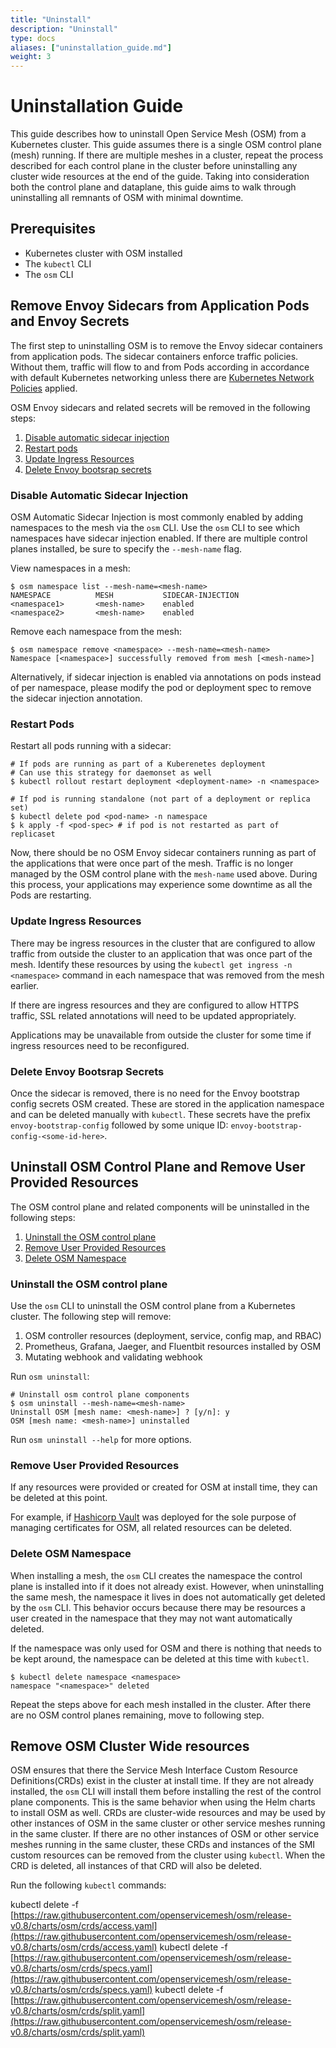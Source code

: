 ```yaml
---
title: "Uninstall"
description: "Uninstall"
type: docs
aliases: ["uninstallation_guide.md"]
weight: 3
---
```


# Uninstallation Guide

This guide describes how to uninstall Open Service Mesh (OSM) from a Kubernetes cluster. This guide assumes there is a single OSM control plane (mesh) running. If there are multiple meshes in a cluster, repeat the process described for each control plane in the cluster before uninstalling any cluster wide resources at the end of the guide. Taking into consideration both the control plane and dataplane, this guide aims to walk through uninstalling all remnants of OSM with minimal downtime.

## Prerequisites

- Kubernetes cluster with OSM installed
- The `kubectl` CLI
- The `osm` CLI

## Remove Envoy Sidecars from Application Pods and Envoy Secrets

The first step to uninstalling OSM is to remove the Envoy sidecar containers from application pods. The sidecar containers enforce traffic policies. Without them, traffic will flow to and from Pods according in accordance with default Kubernetes networking unless there are [Kubernetes Network Policies](https://kubernetes.io/docs/concepts/services-networking/network-policies/) applied.

OSM Envoy sidecars and related secrets will be removed in the following steps:

1. [Disable automatic sidecar injection](#disable-automatic-sidecar-injection)
1. [Restart pods](#restart-pods)
1. [Update Ingress Resources](#update-ingress-resources)
1. [Delete Envoy bootsrap secrets](#delete-envoy-bootsrap-secrets)

### Disable Automatic Sidecar Injection

OSM Automatic Sidecar Injection is most commonly enabled by adding namespaces to the mesh via the `osm` CLI. Use the `osm` CLI to see which
namespaces have sidecar injection enabled. If there are multiple control planes installed, be sure to specify the `--mesh-name` flag.

View namespaces in a mesh:

```console
$ osm namespace list --mesh-name=<mesh-name>
NAMESPACE          MESH           SIDECAR-INJECTION
<namespace1>       <mesh-name>    enabled
<namespace2>       <mesh-name>    enabled
```

Remove each namespace from the mesh:

```console
$ osm namespace remove <namespace> --mesh-name=<mesh-name>
Namespace [<namespace>] successfully removed from mesh [<mesh-name>]
```

Alternatively, if sidecar injection is enabled via annotations on pods instead of per namespace, please modify the pod or deployment spec to remove the sidecar injection annotation.

### Restart Pods

Restart all pods running with a sidecar:

```console
# If pods are running as part of a Kuberenetes deployment
# Can use this strategy for daemonset as well
$ kubectl rollout restart deployment <deployment-name> -n <namespace>

# If pod is running standalone (not part of a deployment or replica set)
$ kubectl delete pod <pod-name> -n namespace
$ k apply -f <pod-spec> # if pod is not restarted as part of replicaset
```

Now, there should be no OSM Envoy sidecar containers running as part of the applications that were once part of the mesh. Traffic is no
longer managed by the OSM control plane with the `mesh-name` used above. During this process, your applications may experience some downtime
as all the Pods are restarting.

### Update Ingress Resources

There may be ingress resources in the cluster that are configured to allow traffic from outside the cluster to an application that was
once part of the mesh. Identify these resources by using the `kubectl get ingress -n <namespace>` command in each namespace that was
removed from the mesh earlier.

If there are ingress resources and they are configured to allow HTTPS traffic, SSL related annotations will need to be updated appropriately.

Applications may be unavailable from outside the cluster for some time if ingress resources need to be reconfigured.

### Delete Envoy Bootsrap Secrets

Once the sidecar is removed, there is no need for the Envoy bootstrap config secrets OSM created. These are stored in the application namespace and can be deleted manually with `kubectl`. These secrets have the prefix `envoy-bootstrap-config` followed by some unique ID: `envoy-bootstrap-config-<some-id-here>`.

## Uninstall OSM Control Plane and Remove User Provided Resources

The OSM control plane and related components will be uninstalled in the following steps:

1. [Uninstall the OSM control plane](#uninstall-the-osm-control-plane)
1. [Remove User Provided Resources](#remove-user-provided-resources)
1. [Delete OSM Namespace](#delete-osm-namespace)

### Uninstall the OSM control plane

Use the `osm` CLI to uninstall the OSM control plane from a Kubernetes cluster. The following step will remove:

1. OSM controller resources (deployment, service, config map, and RBAC)
1. Prometheus, Grafana, Jaeger, and Fluentbit resources installed by OSM
1. Mutating webhook and validating webhook

Run `osm uninstall`:

```console
# Uninstall osm control plane components
$ osm uninstall --mesh-name=<mesh-name>
Uninstall OSM [mesh name: <mesh-name>] ? [y/n]: y
OSM [mesh name: <mesh-name>] uninstalled
```

Run `osm uninstall --help` for more options.

### Remove User Provided Resources

If any resources were provided or created for OSM at install time, they can be deleted at this point.

For example, if [Hashicorp Vault](https://github.com/openservicemesh/osm/blob/main/docs/content/docs/tasks_usage/certificates.md#installing-hashi-vault) was deployed for the sole purpose of managing certificates for OSM, all related resources can be deleted.

### Delete OSM Namespace

When installing a mesh, the `osm` CLI creates the namespace the control plane is installed into if it does not already exist. However, when uninstalling the same mesh, the namespace it lives in does not automatically get deleted by the `osm` CLI. This behavior occurs because
there may be resources a user created in the namespace that they may not want automatically deleted.

If the namespace was only used for OSM and there is nothing that needs to be kept around, the namespace can be deleted at this time with `kubectl`.

```console
$ kubectl delete namespace <namespace>
namespace "<namespace>" deleted
```

Repeat the steps above for each mesh installed in the cluster. After there are no OSM control planes remaining, move to following step.

## Remove OSM Cluster Wide resources

OSM ensures that there the Service Mesh Interface Custom Resource Definitions(CRDs) exist in the cluster at install time. If they are not already installed, the `osm` CLI will install them before installing the rest of the control plane components. This is the same behavior when using the Helm charts to install OSM as well. CRDs are cluster-wide resources and may be used by other instances of OSM in the same cluster
or other service meshes running in the same cluster. If there are no other instances of OSM or other service meshes running in the same
cluster, these CRDs and instances of the SMI custom resources can be removed from the cluster using `kubectl`. When the CRD is deleted, all
instances of that CRD will also be deleted.

Run the following `kubectl` commands:

kubectl delete -f [https://raw.githubusercontent.com/openservicemesh/osm/release-v0.8/charts/osm/crds/access.yaml](https://raw.githubusercontent.com/openservicemesh/osm/release-v0.8/charts/osm/crds/access.yaml)
kubectl delete -f [https://raw.githubusercontent.com/openservicemesh/osm/release-v0.8/charts/osm/crds/specs.yaml](https://raw.githubusercontent.com/openservicemesh/osm/release-v0.8/charts/osm/crds/specs.yaml)
kubectl delete -f [https://raw.githubusercontent.com/openservicemesh/osm/release-v0.8/charts/osm/crds/split.yaml](https://raw.githubusercontent.com/openservicemesh/osm/release-v0.8/charts/osm/crds/split.yaml)
